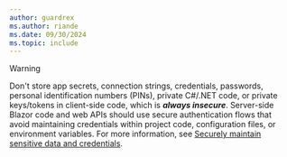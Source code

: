 ```yaml
---
author: guardrex
ms.author: riande
ms.date: 09/30/2024
ms.topic: include
---
```

> [!WARNING]
> Don't store app secrets, connection strings, credentials, passwords, personal identification numbers (PINs), private C#/.NET code, or private keys/tokens in client-side code, which is ***always insecure***. Server-side Blazor code and web APIs should use secure authentication flows that avoid maintaining credentials within project code, configuration files, or environment variables. For more information, see [Securely maintain sensitive data and credentials](xref:blazor/security/index#securely-maintain-sensitive-data-and-credentials).
